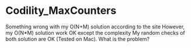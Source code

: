 # Codility_MaxCounters

Something wrong with my O(N+M) solution according to the site
However, my O(N*M) solution work OK except the complexity
My random checks of both solution are OK (Tested on Mac). What is the problem?

